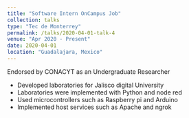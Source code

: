 ```yaml
---
title: "Software Intern OnCampus Job"
collection: talks
type: "Tec de Monterrey"
permalink: /talks/2020-04-01-talk-4
venue: "Apr 2020 - Present"
date: 2020-04-01
location: "Guadalajara, Mexico"
---
```


 Endorsed by CONACYT as an Undergraduate Researcher

* Developed laboratories for Jalisco digital University
* Laboratories were implemented with Python and node red
* Used microcontrollers such as Raspberry pi and Arduino
* Implemented host services such as Apache and ngrok
